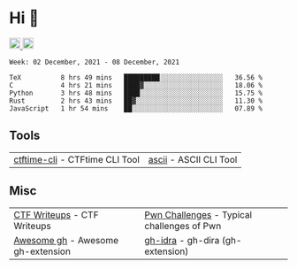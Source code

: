 # Hi 👋
<p align="left"> 
  <a href="http://twitter.com/yu1hpa">
    <img height="20" src="https://img.shields.io/twitter/follow/yu1hpa?label=Twitter&logo=twitter&style=flat" />
  <a href="https://github.com/yu1hpa">
    <img height="20" src="https://img.shields.io/github/followers/yu1hpa?label=follow&logo=github&style=flat" />
  </a>
</p>
  
<!--START_SECTION:waka-->
```text
Week: 02 December, 2021 - 08 December, 2021

TeX          8 hrs 49 mins   █████████░░░░░░░░░░░░░░░░   36.56 % 
C            4 hrs 21 mins   ████▓░░░░░░░░░░░░░░░░░░░░   18.06 % 
Python       3 hrs 48 mins   ████░░░░░░░░░░░░░░░░░░░░░   15.75 % 
Rust         2 hrs 43 mins   ██▓░░░░░░░░░░░░░░░░░░░░░░   11.30 % 
JavaScript   1 hr 54 mins    ██░░░░░░░░░░░░░░░░░░░░░░░   07.89 % 
```
<!--END_SECTION:waka-->

## Tools

|                                                                       |                                                         |
|-----------------------------------------------------------------------|---------------------------------------------------------|
|[ctftime-cli](https://github.com/yu1hpa/ctftime-cli) - CTFtime CLI Tool|[ascii](https://github.com/yu1hpa/ascii) - ASCII CLI Tool|

## Misc
|                                                                         |                                                                                      |
|-------------------------------------------------------------------------|--------------------------------------------------------------------------------------|
|[CTF Writeups](https://github.com/yu1hpa/ctf-writeups) - CTF Writeups    |[Pwn Challenges](https://github.com/yu1hpa/pwn-challenges) - Typical challenges of Pwn|
|[Awesome gh](https://github.com/yu1hpa/awesome-gh) - Awesome gh-extension|[gh-idra](https://github.com/yu1hpa/gh-idra) - gh-dira (gh-extension)                 |
